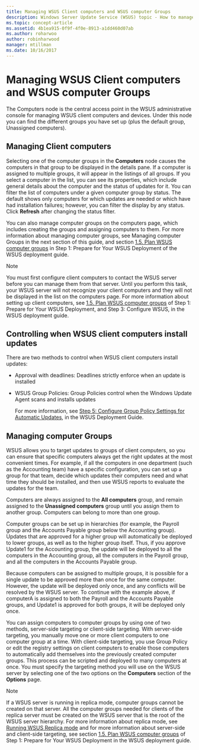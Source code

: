 ```yaml
---
title: Managing WSUS Client computers and WSUS computer Groups
description: Windows Server Update Service (WSUS) topic - How to manage client computers and groups
ms.topic: concept-article
ms.assetid: 4b1ea915-0f9f-4f0e-8913-a1dd460d07ab
ms.author: roharwoo
author: robinharwood
manager: mtillman
ms.date: 10/16/2017
---
```

# Managing WSUS Client computers and WSUS computer Groups



The Computers node is the central access point in the WSUS administrative console for managing WSUS client computers and devices. Under this node you can find the different groups you have set up (plus the default group, Unassigned computers).

## Managing Client computers

Selecting one of the computer groups in the **Computers** node causes the computers in that group to be displayed in the details pane. If a computer is assigned to multiple groups, it will appear in the listings of all groups. If you select a computer in the list, you can see its properties, which include general details about the computer and the status of updates for it. You can filter the list of computers under a given computer group by status. The default shows only computers for which updates are needed or which have had installation failures; however, you can filter the display by any status. Click **Refresh** after changing the status filter.

You can also manage computer groups on the computers page, which includes creating the groups and assigning computers to them. For more information about managing computer groups, see Managing computer Groups in the next section of this guide, and section [1.5. Plan WSUS computer groups](../plan/plan-your-wsus-deployment.md#15-plan-wsus-computer-groups) in Step 1: Prepare for Your WSUS Deployment of the WSUS deployment guide.

> [!NOTE]
> You must first configure client computers to contact the WSUS server before you can manage them from that server. Until you perform this task, your WSUS server will not recognize your client computers and they will not be displayed in the list on the computers page. For more information about setting up client computers, see [1.5. Plan WSUS computer groups](../plan/plan-your-wsus-deployment.md#15-plan-wsus-computer-groups) of Step 1: Prepare for Your WSUS Deployment, and Step 3: Configure WSUS, in the WSUS deployment guide.

## Controlling when WSUS client computers install updates

There are two methods to control when WSUS client computers install updates:
- Approval with deadlines: Deadlines strictly enforce when an update is installed
- WSUS Group Policies: Group Policies control when the Windows Update Agent scans and installs updates

    For more information, see [Step 5: Configure Group Policy Settings for Automatic Updates](../deploy/4-configure-group-policy-settings-for-automatic-updates.md), in the WSUS Deployment Guide.

## Managing computer Groups

WSUS allows you to target updates to groups of client computers, so you can ensure that specific computers always get the right updates at the most convenient times. For example, if all the computers in one department (such as the Accounting team) have a specific configuration, you can set up a group for that team, decide which updates their computers need and what time they should be installed, and then use WSUS reports to evaluate the updates for the team.

Computers are always assigned to the **All computers** group, and remain assigned to the **Unassigned computers** group until you assign them to another group. Computers can belong to more than one group.

Computer groups can be set up in hierarchies (for example, the Payroll group and the Accounts Payable group below the Accounting group). Updates that are approved for a higher group will automatically be deployed to lower groups, as well as to the higher group itself. Thus, if you approve Update1 for the Accounting group, the update will be deployed to all the computers in the Accounting group, all the computers in the Payroll group, and all the computers in the Accounts Payable group.

Because computers can be assigned to multiple groups, it is possible for a single update to be approved more than once for the same computer. However, the update will be deployed only once, and any conflicts will be resolved by the WSUS server. To continue with the example above, if computerA is assigned to both the Payroll and the Accounts Payable groups, and Update1 is approved for both groups, it will be deployed only once.

You can assign computers to computer groups by using one of two methods, server-side targeting or client-side targeting. With server-side targeting, you manually move one or more client computers to one computer group at a time. With client-side targeting, you use Group Policy or edit the registry settings on client computers to enable those computers to automatically add themselves into the previously created computer groups. This process can be scripted and deployed to many computers at once. You must specify the targeting method you will use on the WSUS server by selecting one of the two options on the **Computers** section of the **Options** page.

> [!NOTE]
> If a WSUS server is running in replica mode, computer groups cannot be created on that server. All the computer groups needed for clients of the replica server must be created on the WSUS server that is the root of the WSUS server hierarchy. For more information about replica mode, see [Running WSUS Replica mode](running-wsus-replica-mode.md) and for more information about server-side and client-side targeting, see section [1.5. Plan WSUS computer groups](../plan/plan-your-wsus-deployment.md#15-plan-wsus-computer-groups) of Step 1: Prepare for Your WSUS Deployment in the WSUS deployment guide.
